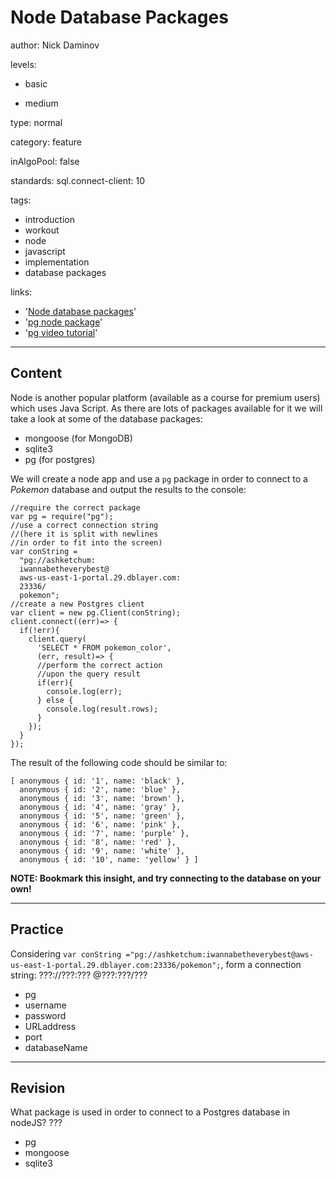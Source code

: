# Node Database Packages
author: Nick Daminov

levels:

  - basic

  - medium

type: normal

category: feature

inAlgoPool: false


standards:
  sql.connect-client: 10

tags:
  - introduction
  - workout
  - node
  - javascript
  - implementation
  - database packages


links:

  - '[Node database packages](https://www.npmjs.com/browse/keyword/database)'
  - '[pg node package](https://www.npmjs.com/package/pg)'
  - '[pg video tutorial](https://www.youtube.com/watch?v=hzixG7gFTxY)'

---
## Content

Node is another popular platform (available as a course for premium users) which uses Java Script. As there are lots of packages available for it we will take a look at some of the database packages:
 - mongoose (for MongoDB)
 - sqlite3
 - pg (for postgres)

We will create a node app and use a `pg` package in order to connect to a *Pokemon* database and output the results to the console:
```
//require the correct package
var pg = require("pg");
//use a correct connection string
//(here it is split with newlines
//in order to fit into the screen)
var conString =
  "pg://ashketchum:
  iwannabetheverybest@
  aws-us-east-1-portal.29.dblayer.com:
  23336/
  pokemon";
//create a new Postgres client
var client = new pg.Client(conString);
client.connect((err)=> {
  if(!err){
    client.query(
      'SELECT * FROM pokemon_color',
      (err, result)=> {
      //perform the correct action
      //upon the query result
      if(err){
        console.log(err);
      } else {
        console.log(result.rows);
      }
    });
  }
});
```
The result of the following code should be similar to:
```
[ anonymous { id: '1', name: 'black' },
  anonymous { id: '2', name: 'blue' },
  anonymous { id: '3', name: 'brown' },
  anonymous { id: '4', name: 'gray' },
  anonymous { id: '5', name: 'green' },
  anonymous { id: '6', name: 'pink' },
  anonymous { id: '7', name: 'purple' },
  anonymous { id: '8', name: 'red' },
  anonymous { id: '9', name: 'white' },
  anonymous { id: '10', name: 'yellow' } ]
```

**NOTE: Bookmark this insight, and try connecting to the database on your own!**

---
## Practice

Considering `var conString ="pg://ashketchum:iwannabetheverybest@aws-us-east-1-portal.29.dblayer.com:23336/pokemon";`, form a connection string:
???://???:???
@???:???/???

* pg
* username
* password
* URLaddress
* port
* databaseName

---
## Revision

What package is used in order to connect to a Postgres database in nodeJS?
???

* pg
* mongoose
* sqlite3
